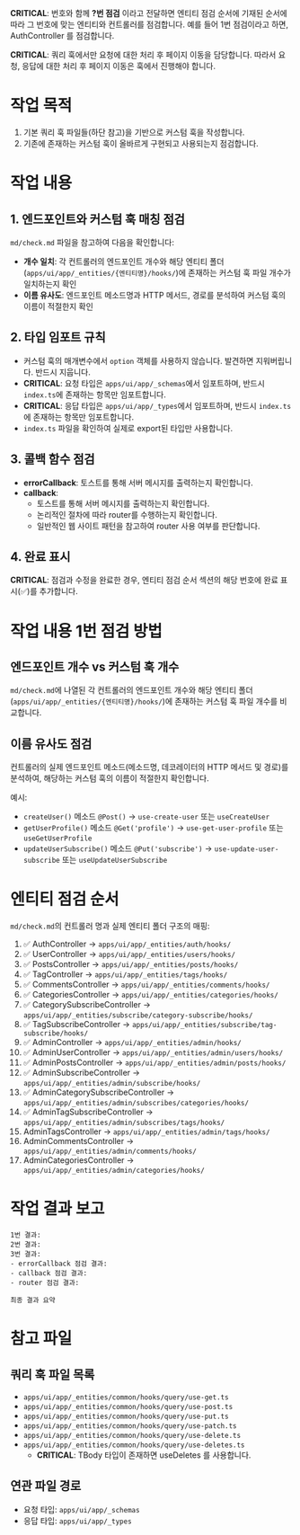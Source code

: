 **CRITICAL**: 번호와 함께 **?번 점검** 이라고 전달하면 엔티티 점검 순서에 기재된 순서에 따라 그 번호에 맞는 엔티티와 컨트롤러를 점검합니다. 예를 들어 1번 점검이라고 하면, AuthController 를 점검합니다.

**CRITICAL**: 쿼리 훅에서만 요청에 대한 처리 후 페이지 이동을 담당합니다. 따라서 요청, 응답에 대한 처리 후 페이지 이동은 훅에서 진행해야 합니다.

# 작업 목적

1. 기본 쿼리 훅 파일들(하단 참고)을 기반으로 커스텀 훅을 작성합니다.
2. 기존에 존재하는 커스텀 훅이 올바르게 구현되고 사용되는지 점검합니다.

# 작업 내용

## 1. 엔드포인트와 커스텀 훅 매칭 점검

`md/check.md` 파일을 참고하여 다음을 확인합니다:

- **개수 일치**: 각 컨트롤러의 엔드포인트 개수와 해당 엔티티 폴더(`apps/ui/app/_entities/{엔티티명}/hooks/`)에 존재하는 커스텀 훅 파일 개수가 일치하는지 확인
- **이름 유사도**: 엔드포인트 메소드명과 HTTP 메서드, 경로를 분석하여 커스텀 훅의 이름이 적절한지 확인

## 2. 타입 임포트 규칙

- 커스텀 훅의 매개변수에서 `option` 객체를 사용하지 않습니다. 발견하면 지워버립니다. 반드시 지웁니다.
- **CRITICAL**: 요청 타입은 `apps/ui/app/_schemas`에서 임포트하며, 반드시 `index.ts`에 존재하는 항목만 임포트합니다.
- **CRITICAL**: 응답 타입은 `apps/ui/app/_types`에서 임포트하며, 반드시 `index.ts`에 존재하는 항목만 임포트합니다.
- `index.ts` 파일을 확인하여 실제로 export된 타입만 사용합니다.

## 3. 콜백 함수 점검

- **errorCallback**: 토스트를 통해 서버 메시지를 출력하는지 확인합니다.
- **callback**:
  - 토스트를 통해 서버 메시지를 출력하는지 확인합니다.
  - 논리적인 절차에 따라 router를 수행하는지 확인합니다.
  - 일반적인 웹 사이트 패턴을 참고하여 router 사용 여부를 판단합니다.

## 4. 완료 표시

**CRITICAL**: 점검과 수정을 완료한 경우, 엔티티 점검 순서 섹션의 해당 번호에 완료 표시(✅)를 추가합니다.

# 작업 내용 1번 점검 방법

## 엔드포인트 개수 vs 커스텀 훅 개수

`md/check.md`에 나열된 각 컨트롤러의 엔드포인트 개수와 해당 엔티티 폴더(`apps/ui/app/_entities/{엔티티명}/hooks/`)에 존재하는 커스텀 훅 파일 개수를 비교합니다.

## 이름 유사도 점검

컨트롤러의 실제 엔드포인트 메소드(메소드명, 데코레이터의 HTTP 메서드 및 경로)를 분석하여, 해당하는 커스텀 훅의 이름이 적절한지 확인합니다.

예시:

- `createUser()` 메소드 `@Post()` → `use-create-user` 또는 `useCreateUser`
- `getUserProfile()` 메소드 `@Get('profile')` → `use-get-user-profile` 또는 `useGetUserProfile`
- `updateUserSubscribe()` 메소드 `@Put('subscribe')` → `use-update-user-subscribe` 또는 `useUpdateUserSubscribe`

# 엔티티 점검 순서

`md/check.md`의 컨트롤러 명과 실제 엔티티 폴더 구조의 매핑:

1. ✅ AuthController → `apps/ui/app/_entities/auth/hooks/`
2. ✅ UserController → `apps/ui/app/_entities/users/hooks/`
3. ✅ PostsController → `apps/ui/app/_entities/posts/hooks/`
4. ✅ TagController → `apps/ui/app/_entities/tags/hooks/`
5. ✅ CommentsController → `apps/ui/app/_entities/comments/hooks/`
6. ✅ CategoriesController → `apps/ui/app/_entities/categories/hooks/`
7. ✅ CategorySubscribeController → `apps/ui/app/_entities/subscribe/category-subscribe/hooks/`
8. ✅ TagSubscribeController → `apps/ui/app/_entities/subscribe/tag-subscribe/hooks/`
9. ✅ AdminController → `apps/ui/app/_entities/admin/hooks/`
10. ✅ AdminUserController → `apps/ui/app/_entities/admin/users/hooks/`
11. ✅ AdminPostsController → `apps/ui/app/_entities/admin/posts/hooks/`
12. ✅ AdminSubscribeController → `apps/ui/app/_entities/admin/subscribe/hooks/`
13. ✅ AdminCategorySubscribeController → `apps/ui/app/_entities/admin/subscribes/categories/hooks/`
14. ✅ AdminTagSubscribeController → `apps/ui/app/_entities/admin/subscribes/tags/hooks/`
15. AdminTagsController → `apps/ui/app/_entities/admin/tags/hooks/`
16. AdminCommentsController → `apps/ui/app/_entities/admin/comments/hooks/`
17. AdminCategoriesController → `apps/ui/app/_entities/admin/categories/hooks/`

# 작업 결과 보고

```
1번 결과:
2번 결과:
3번 결과:
- errorCallback 점검 결과:
- callback 점검 결과:
- router 점검 결과:

최종 결과 요약
```

# 참고 파일

## 쿼리 훅 파일 목록

- `apps/ui/app/_entities/common/hooks/query/use-get.ts`
- `apps/ui/app/_entities/common/hooks/query/use-post.ts`
- `apps/ui/app/_entities/common/hooks/query/use-put.ts`
- `apps/ui/app/_entities/common/hooks/query/use-patch.ts`
- `apps/ui/app/_entities/common/hooks/query/use-delete.ts`
- `apps/ui/app/_entities/common/hooks/query/use-deletes.ts`
  - **CRITICAL**: TBody 타입이 존재하면 useDeletes 를 사용합니다.

## 연관 파일 경로

- 요청 타입: `apps/ui/app/_schemas`
- 응답 타입: `apps/ui/app/_types`

